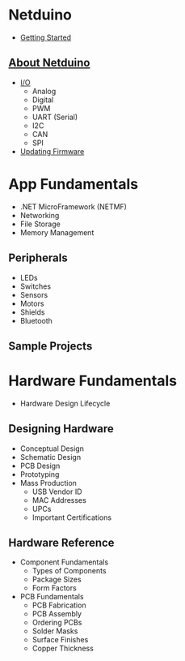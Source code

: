 # Netduino
 * [Getting Started](Legacy_Netduino/Getting_Started)

## [About Netduino](Legacy_Netduino/About)
 * [I/O](Legacy_Netduino/About/Input_Output)
   * Analog
   * Digital
   * PWM
   * UART (Serial)
   * I2C
   * CAN
   * SPI
 * [Updating Firmware](Legacy_Netduino/About/Updating_Firmware)

# App Fundamentals
 * .NET MicroFramework (NETMF)
 * Networking
 * File Storage
 * Memory Management

## Peripherals
 * LEDs
 * Switches
 * Sensors
 * Motors
 * Shields
 * Bluetooth

## Sample Projects

# Hardware Fundamentals
 * Hardware Design Lifecycle

## Designing Hardware

 * Conceptual Design
 * Schematic Design
 * PCB Design
 * Prototyping
 * Mass Production
   * USB Vendor ID
   * MAC Addresses
   * UPCs
   * Important Certifications

## Hardware Reference

 * Component Fundamentals
   * Types of Components
   * Package Sizes
   * Form Factors
 * PCB Fundamentals
   * PCB Fabrication
   * PCB Assembly
   * Ordering PCBs
   * Solder Masks
   * Surface Finishes
   * Copper Thickness

 
